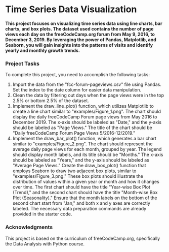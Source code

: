 # Time Series Data Visualization

**This project focuses on visualizing time series data using line charts, bar charts, and box plots. The dataset used contains the number of page views each day on the freeCodeCamp.org forum from May 9, 2016, to December 3, 2019. By leveraging the power of Pandas, Matplotlib, and Seaborn, you will gain insights into the patterns of visits and identify yearly and monthly growth trends.**

### Project Tasks

To complete this project, you need to accomplish the following tasks:

1. Import the data from the "fcc-forum-pageviews.csv" file using Pandas. Set the index to the date column for easier data manipulation.
2. Clean the data by filtering out days when the page views were in the top 2.5% or bottom 2.5% of the dataset.
3. Implement the draw_line_plot() function, which utilizes Matplotlib to create a line chart similar to "examples/Figure_1.png". The chart should display the daily freeCodeCamp Forum page views from May 2016 to December 2019. The x-axis should be labeled as "Date," and the y-axis should be labeled as "Page Views." The title of the chart should be "Daily freeCodeCamp Forum Page Views 5/2016-12/2019."
5. Implement the draw_bar_plot() function, which generates a bar chart similar to "examples/Figure_2.png". The chart should represent the average daily page views for each month, grouped by year. The legend should display month labels, and its title should be "Months." The x-axis should be labeled as "Years," and the y-axis should be labeled as "Average Page Views."
Create the draw_box_plot() function that employs Seaborn to draw two adjacent box plots, similar to "examples/Figure_3.png." These box plots should illustrate the distribution of values within a given year or month and how it changes over time. The first chart should have the title "Year-wise Box Plot (Trend)," and the second chart should have the title "Month-wise Box Plot (Seasonality)." Ensure that the month labels on the bottom of the second chart start from "Jan," and both x and y axes are correctly labeled. The necessary data preparation commands are already provided in the starter code.

### Acknowledgments
This project is based on the curriculum of freeCodeCamp.org, specifically the Data Analysis with Python course.
